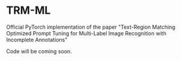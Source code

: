 # TRM-ML
 Official PyTorch implementation of the paper "Text-Region Matching Optimized Prompt Tuning for Multi-Label Image Recognition with Incomplete Annotations"

 Code will be coming soon. 
